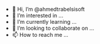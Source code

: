 - 👋 Hi, I’m @ahmedtrabelsisoft
- 👀 I’m interested in ...
- 🌱 I’m currently learning ...
- 💞️ I’m looking to collaborate on ...
- 📫 How to reach me ...

<!---
ahmedtrabelsisoft/ahmedtrabelsisoft is a ✨ special ✨ repository because its `README.md` (this file) appears on your GitHub profile.
You can click the Preview link to take a look at your changes.
--->
